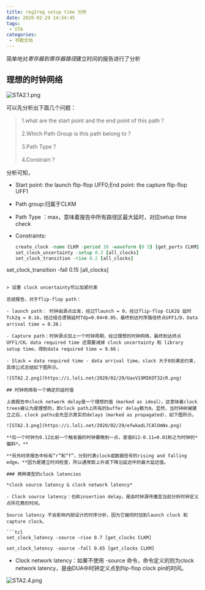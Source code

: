 ```yaml
---
title: reg2reg setup time 分析
date: 2020-02-29 14:54:45
tags:
 - STA
categories:
 - 书籍文档
---
```




简单地对*寄存器到寄存器路径*建立时间的报告进行了分析

<!--more-->

## 理想的时钟网络

![STA2.1.png](https://i.loli.net/2020/02/29/ec9qmofu2OEhbXv.png) 

可以先分析出下面几个问题：

> 1.what are the start point and the end point of this path？
>
> 2.Which Path Group is this path belong to？
>
> 3.Path Type？
>
> 4.Constrain？

 分析可知，

- Start point: the launch flip-flop UFF0;End point: the capture flip-flop UFF1

- Path group:归属于CLKM

- Path Type ：max，意味着报告中所有路径区最大延时，对应setup time check

- Constraints:

  ```tcl
  create_clock -name CLKM -period 10 -waveform {0 5} [get_ports CLKM]
  set_clock_uncertainty -setup 0.3 [all_clocks]
  set_clock_transition -rise 0.2 [all_clocks]
set_clock_transition -fall 0.15 [all_clocks]
  ```
  
  > 设置 clock uncertainty可以加紧约束

总结报告，对于flip-flop path：

- launch path： 时钟由源点出发，经过Tlaunch = 0，经过flip-flop CLK2Q 延时Tck2q = 0.16，经过组合逻辑延时Tdp=0.04+0.05，最终到达时序路径终点UFF1/D，Data arrival time = 0.26；

- Capture path：时钟源点加上一个时钟周期，经过理想的时钟网络，最终到达终点UFF1/CK。data required time 还需要减掉 clock uncertainty 和 library setup time，得到data required time = 9.66；

- Slack = data required time - data arrival time，slack 大于0则满足约束，具体公式总结如下图所示。

![STA2.2.png](https://i.loli.net/2020/02/29/UavV19MIKOT32cR.png)

## 时钟网络有一个确定的延时值

上面报告中clock network delay是一个理想的值（marked as ideal），这意味着clock trees被认为是理想的，即clock path上所有的buffer delay都为0。显然，当时钟树被建立之后，clock paths会先显示真实的delays（marked as propagated），如下图所示。

![STA2.3.png](https://i.loli.net/2020/02/29/efwkadL7CAlOmNx.png) 

**后一个时钟为0.12比前一个触发器的时钟要晚到一点，差值012-0.11=0.01称之为时钟的*偏斜*。**

**另外时序报告中标有“r”和“f”，分别代表clock或数据信号的rising and falling edge。**因为是建立时间检查，所以通常取上升或下降沿延迟中的最大延迟值。 

### 两种类型的clock latencies

*clock source latency & clock network latency*

- Clock source latency：也称insertion delay，是由时钟源传播至当前分析时钟定义点所花费的时间。

  Source latency 不会影响内部设计的时序分析，因为它被同时加到launch clock 和capture clock。

  ```tcl
  set_clock_latency -source -rise 0.7 [get_clocks CLKM]
  
  set_clock_latency -source -fall 0.65 [get_clocks CLKM] 
  ```

- Clock network latency：如果不使用 -source 命令，命令定义的则为clock network latency，是由DUA中时钟定义点到flip-flop clock pin的时间。

![STA2.4.png](https://i.loli.net/2020/02/29/xhVU1BYlvqLASFe.png)
